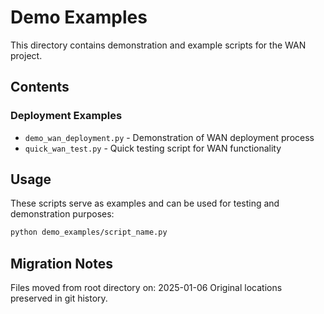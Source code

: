 # Demo Examples

This directory contains demonstration and example scripts for the WAN project.

## Contents

### Deployment Examples

- `demo_wan_deployment.py` - Demonstration of WAN deployment process
- `quick_wan_test.py` - Quick testing script for WAN functionality

## Usage

These scripts serve as examples and can be used for testing and demonstration purposes:

```bash
python demo_examples/script_name.py
```

## Migration Notes

Files moved from root directory on: 2025-01-06
Original locations preserved in git history.
